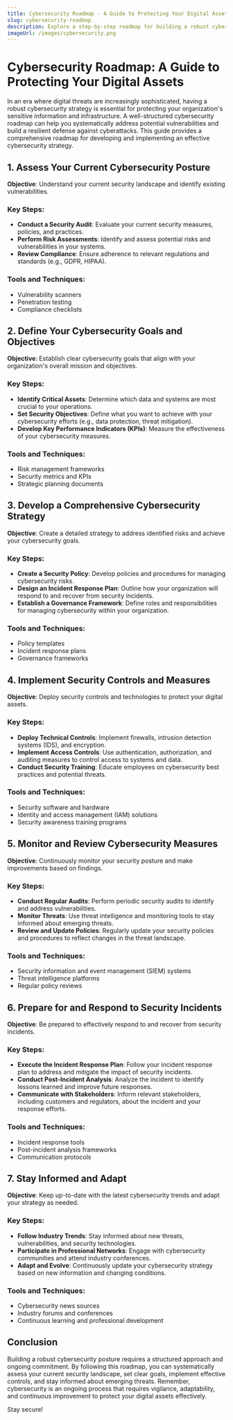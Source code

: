 ```yaml
---
title: Cybersecurity Roadmap - A Guide to Protecting Your Digital Assets
slug: cybersecurity-roadmap
description: Explore a step-by-step roadmap for building a robust cybersecurity strategy to safeguard your digital assets and protect against cyber threats.
imageUrl: /images/cybersecurity.png
---
```


# Cybersecurity Roadmap: A Guide to Protecting Your Digital Assets

In an era where digital threats are increasingly sophisticated, having a robust cybersecurity strategy is essential for protecting your organization's sensitive information and infrastructure. A well-structured cybersecurity roadmap can help you systematically address potential vulnerabilities and build a resilient defense against cyberattacks. This guide provides a comprehensive roadmap for developing and implementing an effective cybersecurity strategy.

## 1. Assess Your Current Cybersecurity Posture

**Objective**: Understand your current security landscape and identify existing vulnerabilities.

### Key Steps:

- **Conduct a Security Audit**: Evaluate your current security measures, policies, and practices.
- **Perform Risk Assessments**: Identify and assess potential risks and vulnerabilities in your systems.
- **Review Compliance**: Ensure adherence to relevant regulations and standards (e.g., GDPR, HIPAA).

### Tools and Techniques:

- Vulnerability scanners
- Penetration testing
- Compliance checklists

## 2. Define Your Cybersecurity Goals and Objectives

**Objective**: Establish clear cybersecurity goals that align with your organization's overall mission and objectives.

### Key Steps:

- **Identify Critical Assets**: Determine which data and systems are most crucial to your operations.
- **Set Security Objectives**: Define what you want to achieve with your cybersecurity efforts (e.g., data protection, threat mitigation).
- **Develop Key Performance Indicators (KPIs)**: Measure the effectiveness of your cybersecurity measures.

### Tools and Techniques:

- Risk management frameworks
- Security metrics and KPIs
- Strategic planning documents

## 3. Develop a Comprehensive Cybersecurity Strategy

**Objective**: Create a detailed strategy to address identified risks and achieve your cybersecurity goals.

### Key Steps:

- **Create a Security Policy**: Develop policies and procedures for managing cybersecurity risks.
- **Design an Incident Response Plan**: Outline how your organization will respond to and recover from security incidents.
- **Establish a Governance Framework**: Define roles and responsibilities for managing cybersecurity within your organization.

### Tools and Techniques:

- Policy templates
- Incident response plans
- Governance frameworks

## 4. Implement Security Controls and Measures

**Objective**: Deploy security controls and technologies to protect your digital assets.

### Key Steps:

- **Deploy Technical Controls**: Implement firewalls, intrusion detection systems (IDS), and encryption.
- **Implement Access Controls**: Use authentication, authorization, and auditing measures to control access to systems and data.
- **Conduct Security Training**: Educate employees on cybersecurity best practices and potential threats.

### Tools and Techniques:

- Security software and hardware
- Identity and access management (IAM) solutions
- Security awareness training programs

## 5. Monitor and Review Cybersecurity Measures

**Objective**: Continuously monitor your security posture and make improvements based on findings.

### Key Steps:

- **Conduct Regular Audits**: Perform periodic security audits to identify and address vulnerabilities.
- **Monitor Threats**: Use threat intelligence and monitoring tools to stay informed about emerging threats.
- **Review and Update Policies**: Regularly update your security policies and procedures to reflect changes in the threat landscape.

### Tools and Techniques:

- Security information and event management (SIEM) systems
- Threat intelligence platforms
- Regular policy reviews

## 6. Prepare for and Respond to Security Incidents

**Objective**: Be prepared to effectively respond to and recover from security incidents.

### Key Steps:

- **Execute the Incident Response Plan**: Follow your incident response plan to address and mitigate the impact of security incidents.
- **Conduct Post-Incident Analysis**: Analyze the incident to identify lessons learned and improve future responses.
- **Communicate with Stakeholders**: Inform relevant stakeholders, including customers and regulators, about the incident and your response efforts.

### Tools and Techniques:

- Incident response tools
- Post-incident analysis frameworks
- Communication protocols

## 7. Stay Informed and Adapt

**Objective**: Keep up-to-date with the latest cybersecurity trends and adapt your strategy as needed.

### Key Steps:

- **Follow Industry Trends**: Stay informed about new threats, vulnerabilities, and security technologies.
- **Participate in Professional Networks**: Engage with cybersecurity communities and attend industry conferences.
- **Adapt and Evolve**: Continuously update your cybersecurity strategy based on new information and changing conditions.

### Tools and Techniques:

- Cybersecurity news sources
- Industry forums and conferences
- Continuous learning and professional development

## Conclusion

Building a robust cybersecurity posture requires a structured approach and ongoing commitment. By following this roadmap, you can systematically assess your current security landscape, set clear goals, implement effective controls, and stay informed about emerging threats. Remember, cybersecurity is an ongoing process that requires vigilance, adaptability, and continuous improvement to protect your digital assets effectively.

Stay secure!
